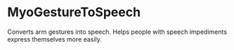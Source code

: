 MyoGestureToSpeech
==================

Converts arm gestures into speech. Helps people with speech impediments express themselves more easily.